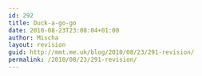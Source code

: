 ```yaml
---
id: 292
title: Duck-a-go-go
date: 2010-08-23T23:08:04+01:00
author: Mischa
layout: revision
guid: http://mmt.me.uk/blog/2010/08/23/291-revision/
permalink: /2010/08/23/291-revision/
---
```

